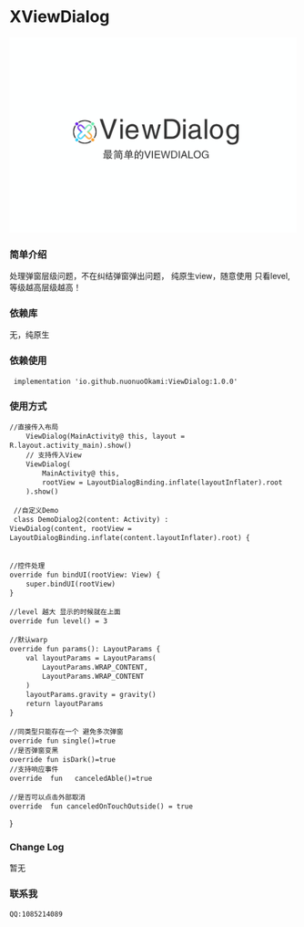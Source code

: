 # XViewDialog
![Image text](https://github.com/nuonuoOkami/images/blob/main/xdialog.png)
### 简单介绍
处理弹窗层级问题，不在纠结弹窗弹出问题，
纯原生view，随意使用
只看level,等级越高层级越高！


### 依赖库

   无，纯原生


### 依赖使用

     implementation 'io.github.nuonuoOkami:ViewDialog:1.0.0'

### 使用方式

    //直接传入布局
        ViewDialog(MainActivity@ this, layout = R.layout.activity_main).show()
        // 支持传入View
        ViewDialog(
            MainActivity@ this,
            rootView = LayoutDialogBinding.inflate(layoutInflater).root
        ).show()

     //自定义Demo
     class DemoDialog2(content: Activity) :
    ViewDialog(content, rootView = LayoutDialogBinding.inflate(content.layoutInflater).root) {


    //控件处理
    override fun bindUI(rootView: View) {
        super.bindUI(rootView)
    }

    //level 越大 显示的时候就在上面
    override fun level() = 3

    //默认warp
    override fun params(): LayoutParams {
        val layoutParams = LayoutParams(
            LayoutParams.WRAP_CONTENT,
            LayoutParams.WRAP_CONTENT
        )
        layoutParams.gravity = gravity()
        return layoutParams
    }

    //同类型只能存在一个 避免多次弹窗
    override fun single()=true
    //是否弹窗变黑
    override fun isDark()=true
    //支持响应事件
    override  fun   canceledAble()=true

    //是否可以点击外部取消
    override  fun canceledOnTouchOutside() = true
}



### Change Log
暂无

### 联系我

    QQ:1085214089
    
    
    

